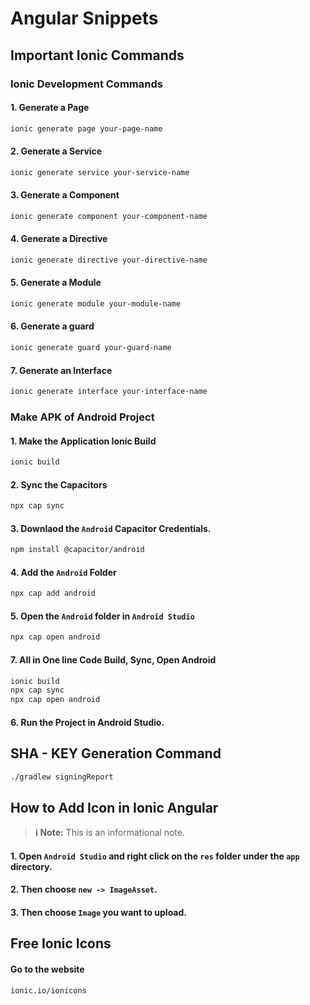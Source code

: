 # Angular Snippets

## Important Ionic Commands 

### Ionic Development Commands 

#### 1. Generate a Page
```bash 
ionic generate page your-page-name
```

#### 2. Generate a Service 
```bash 
ionic generate service your-service-name
```

#### 3. Generate a Component 
```bash 
ionic generate component your-component-name
```

#### 4. Generate a Directive
```bash 
ionic generate directive your-directive-name
```

#### 5. Generate a Module 
```bash 
ionic generate module your-module-name
```

#### 6. Generate a guard 
```bash
ionic generate guard your-guard-name
```

#### 7. Generate an Interface
```bash 
ionic generate interface your-interface-name
```


### Make APK of Android Project

#### 1. Make the Application Ionic Build
```bash 
ionic build 
```

#### 2. Sync the Capacitors
```bash 
npx cap sync 
```
#### 3. Downlaod the `Android` Capacitor Credentials. 
```bash
npm install @capacitor/android
```

#### 4. Add the `Android` Folder
```bash 
npx cap add android
```

#### 5. Open the `Android` folder in `Android Studio`
```bash 
npx cap open android
```
#### 7. All in One line Code Build, Sync, Open Android
```bash
ionic build
npx cap sync
npx cap open android
```

#### 6. Run the Project in Android Studio.


## SHA - KEY Generation Command 
```bash
./gradlew signingReport
```


## How to Add Icon in Ionic Angular 
> **ℹ️ Note:** This is an informational note.
#### 1.  Open `Android Studio` and right click on the `res` folder under the `app` directory. 
#### 2. Then choose `new -> ImageAsset`. 
#### 3. Then choose `Image` you want to upload.


## Free Ionic Icons 
#### Go to the website 
```bash 
ionic.io/ionicons
```
